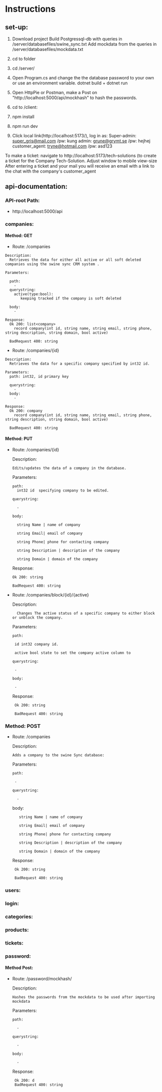 # Instructions

## set-up:  
1. Download project
  Build Postgressql-db with queries in /server/databasefiles/swine_sync.txt
  Add mockdata from the queries in /server/databasefiles/mockdata.txt

2. cd to folder
3. cd /server/
4. Open Program.cs and change the the database password to your own or use an environment variable.
  dotnet build + dotnet run
5. Open HttpPie or Postman, make a Post on "http://localhost:5000/api/mockhash" to hash the passwords.

6. cd to /client:
7. npm install
8. npm run dev
9. Click local link(http://localhost:5173/), log in as:
  Super-admin: super_gris@mail.com /pw: kung
  admin: grune@grymt.se /pw: hejhej
  customer_agent: tryne@hotmail.com /pw: asd123


To make a ticket:
navigate to http://localhost:5173/tech-solutions (to create a ticket for the Company Tech-Solution.
Adjust window to mobile view-size
After entering a ticket and your mail you will receive an email with a link to the chat with the company's customer_agent

## api-documentation: 

### API-root Path: 
  - http://localhost:5000/api 

### companies: 

#### Method: GET
  -  Route: /companies   
    
    Description: 
      Retrieves the data for either all active or all soft deleted companies using the swine sync CRM system . 

    Parameters: 
    
      path: 
        - 
      querystring: 
        active(type:bool):
           keeping tracked if the company is soft deleted 
      
      body:
        -

    Response: 
      Ok 200: list<company> 
        record company(int id, string name, string email, string phone, string description, string domain, bool active)
      
      BadRequest 400: string 


  -  Route: /companies/{id} 
    
    Description: 
      Retrieves the data for a specific company specified by int32 id. 

    Parameters: 
      path: int32, id primary key 
      
      querystring: 
        -
      body:
        -

    Response: 
      Ok 200: company 
        record company(int id, string name, string email, string phone, string description, string domain, bool active)
      
      BadRequest 400: string 

#### Method: PUT

-  Route: /companies/{id} 

    Description: 

       Edits/updates the data of a company in the database. 

    Parameters: 

       path:
         int32 id  specifying company to be edited.  

       querystring: 

         - 

       body:

         string Name | name of company  

         string Email| email of company 

         string Phone| phone for contacting company

         string Description | description of the company

         string Domain | domain of the company

     Response: 

       Ok 200: string 

       BadRequest 400: string 

- Route: /companies/block/{id}/{active}

   Description: 
  
        Changes The active status of a specific company to either block or unblock the company.

   Parameters: 

      path: 

       id int32 company id. 

       active bool state to set the company active column to 

      querystring: 
      
       - 
    
      body: 

       -
  

   Response: 

       Ok 200: string 

       BadRequest 400: string 



###  Method: POST 

- Route: /companies

    Description:
      
      Adds a company to the swine Sync database: 
    
    Parameters: 
      
      path: 
       
       - 

      querystring:

        -

     body:

         string Name | name of company  

         string Email| email of company 

         string Phone| phone for contacting company

         string Description | description of the company

         string Domain | domain of the company


   Response: 

       Ok 200: string 

       BadRequest 400: string 



### users: 

### login: 

### categories: 

### products:


### tickets: 

### password: 

#### Method Post: 

- Route:  /password/mockhash/ 

    Description: 

      Hashes the passwords from the mockdata to be used after importing mockdata

    Parameters: 

      path: 
        
        -

      querystring: 

        - 
      
      body: 

        - 

   Response: 

       Ok 200: d
       BadRequest 400: string 
    
